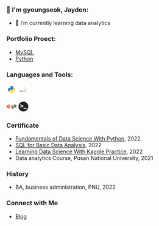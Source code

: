 ### 👋 I'm gyoungseok, Jayden:
- 🌱 I’m currently learning data analytics



### Portfolio Proect:
- [MySQL](https://github.com/gyoungseok/SQL)
- [Python](https://github.com/gyoungseok/Python)
<!-- - [Tableau](https://public.tableau.com/app/profile/jayden) -->

### Languages and Tools:
<code><img height="27" src="https://raw.githubusercontent.com/github/explore/80688e429a7d4ef2fca1e82350fe8e3517d3494d/topics/python/python.png" alt="python"></code>
<code><img height="27" src='https://raw.githubusercontent.com/github/explore/80688e429a7d4ef2fca1e82350fe8e3517d3494d/topics/mysql/mysql.png' alt='mysql'></code>
<!-- <code><img height="27" src="https://freepngdesign.com/content/uploads/images/t_tableau-software-5070.png" alt="tableau"></code> -->
<code><img height="27" src="https://raw.githubusercontent.com/github/explore/80688e429a7d4ef2fca1e82350fe8e3517d3494d/topics/git/git.png" alt="git"></code>
<code><img height="27" src="https://raw.githubusercontent.com/github/explore/80688e429a7d4ef2fca1e82350fe8e3517d3494d/topics/terminal/terminal.png" alt="terminal"></code>


### Certificate
- [Fundamentals of Data Science With Python](https://www.boostcourse.org/certificate/A20221109-086178), 2022
- [SQL for Basic Data Analysis](https://www.boostcourse.org/certificate/A20221102-415347), 2022
- [Learning Data Science With Kaggle Practice](https://www.boostcourse.org/certificate/A20221026-394437?langCode=en), 2022
- Data analytics Course, Pusan National University, 2021


### History
- BA, business administration, PNU, 2022


### Connect with Me
- [Blog](https://blog.naver.com/beingdataanalyst)
